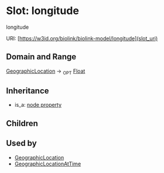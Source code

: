 # Slot: longitude


longitude

URI: [https://w3id.org/biolink/biolink-model/longitude](slot_uri)
## Domain and Range

[GeographicLocation](GeographicLocation.md) ->  <sub>OPT</sub> [Float](Float.md)
## Inheritance

 *  is_a: [node property](node_property.md)
## Children

## Used by

 * [GeographicLocation](GeographicLocation.md)
 * [GeographicLocationAtTime](GeographicLocationAtTime.md)
